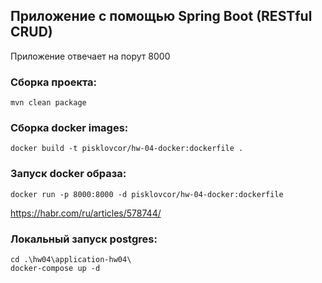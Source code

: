 ## Приложение с помощью Spring Boot (RESTful CRUD)

Приложение отвечает на порут 8000

### Сборка проекта:
````
mvn clean package
````

### Сборка docker images:
````
docker build -t pisklovcor/hw-04-docker:dockerfile .
````

### Запуск docker образа:
````
docker run -p 8000:8000 -d pisklovcor/hw-04-docker:dockerfile
````

https://habr.com/ru/articles/578744/

### Локальный запуск postgres:
````
cd .\hw04\application-hw04\
docker-compose up -d
````